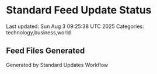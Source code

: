 # Standard Feed Update Status
Last updated: Sun Aug  3 09:25:38 UTC 2025
Categories: technology,business,world

## Feed Files Generated

Generated by Standard Updates Workflow
